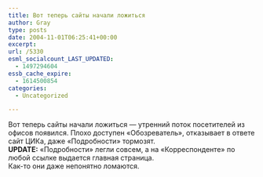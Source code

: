 ```yaml
---
title: Вот теперь сайты начали ложиться
author: Gray
type: posts
date: 2004-11-01T06:25:41+00:00
excerpt:
url: /5330
esml_socialcount_LAST_UPDATED:
  - 1497294604
essb_cache_expire:
  - 1614500854
categories:
  - Uncategorized

---
```








Вот теперь сайты начали ложиться &#8212; утренний поток посетителей из офисов появился. Плохо доступен &#171;Обозреватель&#187;, отказывает в ответе сайт ЦИКа, даже &#171;Подробности&#187; тормозят.  
**UPDATE:** &#171;Подробности&#187; легли совсем, а на &#171;Корреспонденте&#187; по любой ссылке выдается главная страница.  
Как-то они даже непонятно ломаются.